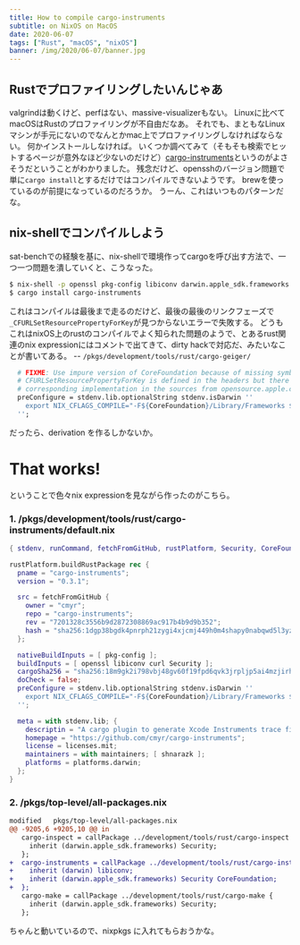 ```yaml
---
title: How to compile cargo-instruments
subtitle: on NixOS on MacOS
date: 2020-06-07
tags: ["Rust", "macOS", "nixOS"]
banner: /img/2020/06-07/banner.jpg
---
```

## Rustでプロファイリングしたいんじゃあ

valgrindは動くけど、perfはない、massive-visualizerもない。
Linuxに比べてmacOSはRustのプロファイリングが不自由だなあ。
それでも、まともなLinuxマシンが手元にないのでなんとかmac上でプロファイリングしなければならない。
何かインストールしなければ。
いくつか調べてみて（そもそも検索でヒットするページが意外なほど少ないのだけど）[cargo-instruments](https://crates.io/crates/cargo-instruments)というのがよさそうだということがわかりました。
残念だけど、opensshのバージョン問題で単に`cargo install`とするだけではコンパイルできないようです。
brewを使っているのが前提になっているのだろうか。
うーん、これはいつものパターンだな。

## nix-shellでコンパイルしよう

sat-benchでの経験を基に、nix-shellで環境作ってcargoを呼び出す方法で、一つ一つ問題を潰していくと、こうなった。

```sh
$ nix-shell -p openssl pkg-config libiconv darwin.apple_sdk.frameworks.Security libcurl
$ cargo install cargo-instruments
```

これはコンパイルは最後まで走るのだけど、最後の最後のリンクフェーズで`_CFURLSetResourcePropertyForKey`が見つからないエラーで失敗する。
どうもこれはnixOS上のrustのコンパイルでよく知られた問題のようで、とあるrust関連のnix expressionにはコメントで出てきて、dirty hackで対応だ、みたいなことが書いてある。
-- `/pkgs/development/tools/rust/cargo-geiger/`

```nix
  # FIXME: Use impure version of CoreFoundation because of missing symbols.
  # CFURLSetResourcePropertyForKey is defined in the headers but there's no
  # corresponding implementation in the sources from opensource.apple.com.
  preConfigure = stdenv.lib.optionalString stdenv.isDarwin ''
    export NIX_CFLAGS_COMPILE="-F${CoreFoundation}/Library/Frameworks $NIX_CFLAGS_COMPILE"
  '';
```

だったら、derivation を作るしかないか。

# That works!

ということで色々nix expressionを見ながら作ったのがこちら。

### 1. /pkgs/development/tools/rust/cargo-instruments/default.nix

```nix
{ stdenv, runCommand, fetchFromGitHub, rustPlatform, Security, CoreFoundation, openssl, pkg-config, libiconv, curl }:

rustPlatform.buildRustPackage rec {
  pname = "cargo-instruments";
  version = "0.3.1";

  src = fetchFromGitHub {
    owner = "cmyr";
    repo = "cargo-instruments";
    rev = "7201328c3556b9d2872308869ac917b4b9d9b352";
    hash = "sha256:1dgp38bgdk4pnrph21zygi4xjcmj449h0m4shapy0nabqwd5l3yz";
  };

  nativeBuildInputs = [ pkg-config ];
  buildInputs = [ openssl libiconv curl Security ];
  cargoSha256 = "sha256:18m9gk2i798vbj48gv60f19fpd6qvk3jrpljp5ai4mzjirhbscxs";
  doCheck = false;
  preConfigure = stdenv.lib.optionalString stdenv.isDarwin ''
    export NIX_CFLAGS_COMPILE="-F${CoreFoundation}/Library/Frameworks $NIX_CFLAGS_COMPILE"
  '';

  meta = with stdenv.lib; {
    descriptin = "A cargo plugin to generate Xcode Instruments trace files";
    homepage = "https://github.com/cmyr/cargo-instruments";
    license = licenses.mit;
    maintainers = with maintainers; [ shnarazk ];
    platforms = platforms.darwin;
  };
}
```

### 2. /pkgs/top-level/all-packages.nix

```diff
modified   pkgs/top-level/all-packages.nix
@@ -9205,6 +9205,10 @@ in
   cargo-inspect = callPackage ../development/tools/rust/cargo-inspect {
     inherit (darwin.apple_sdk.frameworks) Security;
   };
+  cargo-instruments = callPackage ../development/tools/rust/cargo-instruments {
+    inherit (darwin) libiconv;
+    inherit (darwin.apple_sdk.frameworks) Security CoreFoundation;
+  };
   cargo-make = callPackage ../development/tools/rust/cargo-make {
     inherit (darwin.apple_sdk.frameworks) Security;
   };
```

ちゃんと動いているので、nixpkgs に入れてもらおうかな。
